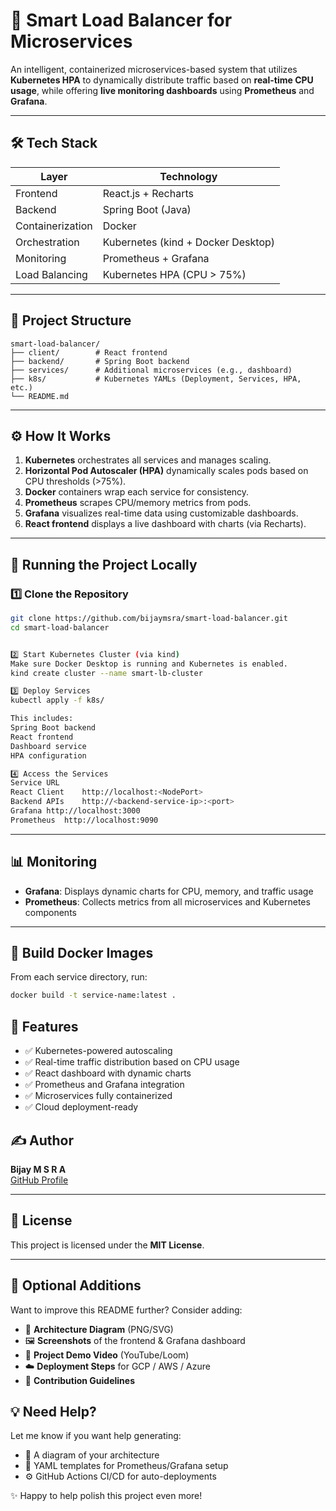 # 🚀 Smart Load Balancer for Microservices

An intelligent, containerized microservices-based system that utilizes **Kubernetes HPA** to dynamically distribute traffic based on **real-time CPU usage**, while offering **live monitoring dashboards** using **Prometheus** and **Grafana**.

---

## 🛠️ Tech Stack

| Layer        | Technology                         |
|--------------|-------------------------------------|
| Frontend     | React.js + Recharts                |
| Backend      | Spring Boot (Java)                 |
| Containerization | Docker                          |
| Orchestration | Kubernetes (kind + Docker Desktop) |
| Monitoring   | Prometheus + Grafana               |
| Load Balancing | Kubernetes HPA (CPU > 75%)       |

---

## 📁 Project Structure

```
smart-load-balancer/
├── client/        # React frontend
├── backend/       # Spring Boot backend
├── services/      # Additional microservices (e.g., dashboard)
├── k8s/           # Kubernetes YAMLs (Deployment, Services, HPA, etc.)
└── README.md
```

---

## ⚙️ How It Works

1. **Kubernetes** orchestrates all services and manages scaling.
2. **Horizontal Pod Autoscaler (HPA)** dynamically scales pods based on CPU thresholds (>75%).
3. **Docker** containers wrap each service for consistency.
4. **Prometheus** scrapes CPU/memory metrics from pods.
5. **Grafana** visualizes real-time data using customizable dashboards.
6. **React frontend** displays a live dashboard with charts (via Recharts).

---

## 🚀 Running the Project Locally

### 1️⃣ Clone the Repository

```bash
git clone https://github.com/bijaymsra/smart-load-balancer.git
cd smart-load-balancer


2️⃣ Start Kubernetes Cluster (via kind)
Make sure Docker Desktop is running and Kubernetes is enabled.
kind create cluster --name smart-lb-cluster

3️⃣ Deploy Services
kubectl apply -f k8s/

This includes:
Spring Boot backend
React frontend
Dashboard service
HPA configuration

4️⃣ Access the Services
Service	URL
React Client	http://localhost:<NodePort>
Backend APIs	http://<backend-service-ip>:<port>
Grafana	http://localhost:3000
Prometheus	http://localhost:9090

```

---

## 📊 Monitoring

- **Grafana**: Displays dynamic charts for CPU, memory, and traffic usage  
- **Prometheus**: Collects metrics from all microservices and Kubernetes components  

---


## 🔧 Build Docker Images

From each service directory, run:

```bash
docker build -t service-name:latest .
```

## 📌 Features

- ✅ Kubernetes-powered autoscaling  
- ✅ Real-time traffic distribution based on CPU usage  
- ✅ React dashboard with dynamic charts  
- ✅ Prometheus and Grafana integration  
- ✅ Microservices fully containerized  
- ✅ Cloud deployment-ready  

## ✍️ Author

**Bijay M S R A**  
[GitHub Profile](https://github.com/bijaymsra)

---

## 📜 License

This project is licensed under the **MIT License**.

---

## 📸 Optional Additions

Want to improve this README further? Consider adding:

- 🧱 **Architecture Diagram** (PNG/SVG)
- 🖼️ **Screenshots** of the frontend & Grafana dashboard
- 🎥 **Project Demo Video** (YouTube/Loom)
- ☁️ **Deployment Steps** for GCP / AWS / Azure
- 🤝 **Contribution Guidelines**

## 💡 Need Help?

Let me know if you want help generating:

- 🧱 A diagram of your architecture  
- 📄 YAML templates for Prometheus/Grafana setup  
- ⚙️ GitHub Actions CI/CD for auto-deployments  

✨ Happy to help polish this project even more!
